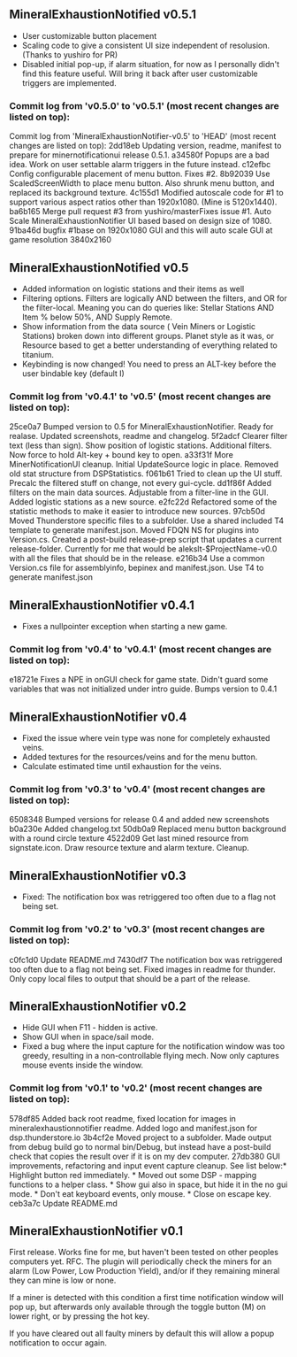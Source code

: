 ﻿
## MineralExhaustionNotified v0.5.1

* User customizable button placement
* Scaling code to give a consistent UI size independent of resolusion. (Thanks to yushiro for PR)
* Disabled initial pop-up, if alarm situation, for now as I personally didn't find this feature useful. Will bring it back after user customizable triggers are implemented.

### Commit log from 'v0.5.0' to 'v0.5.1' (most recent changes are listed on top):

Commit log from 'MineralExhaustionNotifier-v0.5' to 'HEAD' (most recent changes are listed on top):
2dd18eb	Updating version, readme, manifest to prepare for minernotificationui release 0.5.1.
a34580f	Popups are a bad idea. Work on user settable alarm triggers in the future instead.
c12efbc	Config configurable placement of menu button. Fixes #2.
8b92039	Use ScaledScreenWidth to place menu button. Also shrunk menu button, and replaced its background texture.
4c155d1	Modified autoscale code for #1 to support various aspect ratios other than 1920x1080. (Mine is 5120x1440).
ba6b165	Merge pull request #3 from yushiro/masterFixes issue #1. Auto Scale MineralExhaustionNotifier UI based based on design size of 1080.
91ba46d	bugfix #1base on 1920x1080 GUI and this will auto scale GUI at game resolution 3840x2160


## MineralExhaustionNotified v0.5

* Added information on logistic stations and their items as well
* Filtering options. Filters are logically AND between the filters, and OR for the filter-local. Meaning you can do queries like: Stellar Stations AND Item % below 50%, AND Supply Remote.
* Show information from the data source ( Vein Miners or Logistic Stations) broken down into different groups. Planet style as it was, or Resource based to get a better understanding of everything related to titanium.
* Keybinding is now changed! You need to press an ALT-key before the user bindable key (default I)

### Commit log from 'v0.4.1' to 'v0.5' (most recent changes are listed on top):

25ce0a7 Bumped version to 0.5 for MineralExhaustionNotifier. Ready for realase. Updated screenshots, readme and changelog.
5f2adcf Clearer filter text (less than sign). Show position of logistic stations. Additional filters. Now force to hold Alt-key + bound key to open.
a33f31f More MinerNotificationUI cleanup. Initial UpdateSource logic in place. Removed old stat structure from DSPStatistics.
f061b61 Tried to clean up the UI stuff. Precalc the filtered stuff on change, not every gui-cycle.
dd1f86f Added filters on the main data sources. Adjustable from a filter-line in the GUI. Added logistic stations as a new source.
e2fc22d Refactored some of the statistic methods to make it easier to introduce new sources.
97cb50d Moved Thunderstore specific files to a subfolder. Use a shared included T4 template to generate manifest.json. Moved FDQN NS for plugins into Version.cs. Created a post-build release-prep script that updates a current release-folder. Currently for me that would be alekslt-$ProjectName-v0.0 with all the files that should be in the release.
e216b34 Use a common Version.cs file for assemblyinfo, bepinex and manifest.json. Use T4 to generate manifest.json


## MineralExhaustionNotifier v0.4.1

* Fixes a nullpointer exception when starting a new game.

### Commit log from 'v0.4' to 'v0.4.1' (most recent changes are listed on top):
e18721e Fixes a NPE in onGUI check for game state. Didn't guard some variables that was not initialized under intro guide. Bumps version to 0.4.1


## MineralExhaustionNotifier v0.4

* Fixed the issue where vein type was none for completely exhausted veins.
* Added textures for the resources/veins and for the menu button.
* Calculate estimated time until exhaustion for the veins.

### Commit log from 'v0.3' to 'v0.4' (most recent changes are listed on top):

6508348 Bumped versions for release 0.4 and added new screenshots
b0a230e Added changelog.txt
50db0a9 Replaced menu button background with a round circle texture
4522d09 Get last mined resource from signstate.icon. Draw resource texture and alarm texture. Cleanup.


## MineralExhaustionNotifier v0.3

* Fixed: The notification box was retriggered too often due to a flag not being set.

### Commit log from 'v0.2' to 'v0.3' (most recent changes are listed on top):

c0fc1d0 Update README.md
7430df7 The notification box was retriggered too often due to a flag not being set. Fixed images in readme for thunder. Only copy local files to output that should be a part of the release.



## MineralExhaustionNotifier v0.2

* Hide GUI when F11 - hidden is active.
* Show GUI when in space/sail mode.
* Fixed a bug where the input capture for the notification window was too greedy, resulting in a non-controllable flying mech. Now only captures mouse events inside the window.

### Commit log from 'v0.1' to 'v0.2' (most recent changes are listed on top):

578df85 Added back root readme, fixed location for images in mineralexhaustionnotifier readme. Added logo and manifest.json for dsp.thunderstore.io
3b4cf2e Moved project to a subfolder. Made output from debug build go to normal bin/Debug, but instead have a post-build check that copies the result over if it is on my dev computer.
27db380 GUI improvements, refactoring and input event capture cleanup. See list below:* Highlight button red immediately.
        * Moved out some DSP - mapping functions to a helper class.
        * Show gui also in space, but hide it in the no gui mode.
        * Don't eat keyboard events, only mouse.
        * Close on escape key.
ceb3a7c Update README.md



## MineralExhaustionNotifier v0.1

First release. Works fine for me, but haven't been tested on other peoples computers yet. RFC.
The plugin will periodically check the miners for an alarm (Low Power, Low Production Yield), and/or if they remaining mineral they can mine is low or none.

If a miner is detected with this condition a first time notification window will pop up, but afterwards only available through the toggle button (M) on lower right,
or by pressing the hot key.

If you have cleared out all faulty miners by default this will allow a popup notification to occur again.